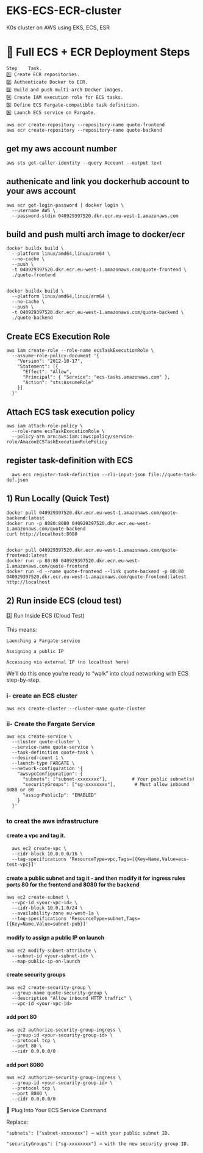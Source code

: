 # EKS-ECS-ECR-cluster
K0s cluster on AWS using EKS, ECS, ESR



# 🚀 Full ECS + ECR Deployment Steps
    Step	Task. 
    1️⃣	Create ECR repositories. 
    2️⃣	Authenticate Docker to ECR. 
    3️⃣	Build and push multi-arch Docker images. 
    4️⃣	Create IAM execution role for ECS tasks. 
    5️⃣	Define ECS Fargate-compatible task definition. 
    6️⃣	Launch ECS service on Fargate. 

```
aws ecr create-repository --repository-name quote-frontend
aws ecr create-repository --repository-name quote-backend
```
## get my aws account number
```
aws sts get-caller-identity --query Account --output text
```

## authenicate and link you dockerhub account to your aws account
```
aws ecr get-login-password | docker login \
  --username AWS \
  --password-stdin 040929397520.dkr.ecr.eu-west-1.amazonaws.com
```

## build and push multi arch image to docker/ecr
```
docker buildx build \
  --platform linux/amd64,linux/arm64 \
  --no-cache \
  --push \
  -t 040929397520.dkr.ecr.eu-west-1.amazonaws.com/quote-frontend \
  ./quote-frontend


docker buildx build \
  --platform linux/amd64,linux/arm64 \
  --no-cache \
  --push \
  -t 040929397520.dkr.ecr.eu-west-1.amazonaws.com/quote-backend \
  ./quote-backend

```
## Create ECS Execution Role
```
aws iam create-role --role-name ecsTaskExecutionRole \
  --assume-role-policy-document '{
    "Version": "2012-10-17",
    "Statement": [{
      "Effect": "Allow",
      "Principal": { "Service": "ecs-tasks.amazonaws.com" },
      "Action": "sts:AssumeRole"
    }]
  }'
```
## Attach ECS task execution policy
```
aws iam attach-role-policy \
  --role-name ecsTaskExecutionRole \
  --policy-arn arn:aws:iam::aws:policy/service-role/AmazonECSTaskExecutionRolePolicy
```
## register task-definition with ECS
```
  aws ecs register-task-definition --cli-input-json file://quote-task-def.json
```

## 1) Run Locally (Quick Test)
```
docker pull 040929397520.dkr.ecr.eu-west-1.amazonaws.com/quote-backend:latest
docker run -p 8080:8080 040929397520.dkr.ecr.eu-west-1.amazonaws.com/quote-backend
curl http://localhost:8080


docker pull 040929397520.dkr.ecr.eu-west-1.amazonaws.com/quote-frontend:latest
docker run -p 80:80 040929397520.dkr.ecr.eu-west-1.amazonaws.com/quote-frontend
docker run -d --name quote-frontend --link quote-backend -p 80:80 040929397520.dkr.ecr.eu-west-1.amazonaws.com/quote-frontend:latest
http://localhost

```
## 2) Run inside ECS (cloud test)
2️⃣ Run Inside ECS (Cloud Test)

This means:

    Launching a Fargate service

    Assigning a public IP

    Accessing via external IP (no localhost here)

We’ll do this once you're ready to “walk” into cloud networking with ECS step-by-step.

### i- create an ECS cluster
```
aws ecs create-cluster --cluster-name quote-cluster
```

### ii- Create the Fargate Service
```
aws ecs create-service \
  --cluster quote-cluster \
  --service-name quote-service \
  --task-definition quote-task \
  --desired-count 1 \
  --launch-type FARGATE \
  --network-configuration '{
    "awsvpcConfiguration": {
      "subnets": ["subnet-xxxxxxxx"],         # Your public subnet(s)
      "securityGroups": ["sg-xxxxxxxx"],       # Must allow inbound 8080 or 80
      "assignPublicIp": "ENABLED"
    }
  }'
```

### to creat the aws infrastructure

#### create a vpc and tag it. 
```
  aws ec2 create-vpc \
  --cidr-block 10.0.0.0/16 \
  --tag-specifications 'ResourceType=vpc,Tags=[{Key=Name,Value=ecs-test-vpc}]'
```

#### create a public subnet and tag it - and then modify it for ingress rules ports 80 for the frontend and 8080 for the backend
```
aws ec2 create-subnet \
  --vpc-id <your-vpc-id> \
  --cidr-block 10.0.1.0/24 \
  --availability-zone eu-west-1a \
  --tag-specifications 'ResourceType=subnet,Tags=[{Key=Name,Value=subnet-pub}]'
```
#### modify to assign a public IP on launch
```
aws ec2 modify-subnet-attribute \
  --subnet-id <your-subnet-id> \
  --map-public-ip-on-launch

```
#### create security groups 
```
aws ec2 create-security-group \
  --group-name quote-security-group \
  --description "Allow inbound HTTP traffic" \
  --vpc-id <your-vpc-id>
```
#### add port 80
```
aws ec2 authorize-security-group-ingress \
  --group-id <your-security-group-id> \
  --protocol tcp \
  --port 80 \
  --cidr 0.0.0.0/0

```

#### add port 8080
```
aws ec2 authorize-security-group-ingress \
  --group-id <your-security-group-id> \
  --protocol tcp \
  --port 8080 \
  --cidr 0.0.0.0/0

```
🔧 Plug Into Your ECS Service Command

Replace:

    "subnets": ["subnet-xxxxxxxx"] → with your public subnet ID. 

    "securityGroups": ["sg-xxxxxxxx"] → with the new security group ID. 